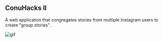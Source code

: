 ## ConuHacks II

A web application that congregates stories from multiple Instagram users to create "group stories".

![gif](storyflow.gif)
